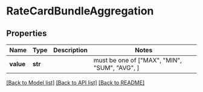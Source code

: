 # RateCardBundleAggregation


## Properties
Name | Type | Description | Notes
------------ | ------------- | ------------- | -------------
**value** | **str** |  |  must be one of ["MAX", "MIN", "SUM", "AVG", ]

[[Back to Model list]](../README.md#documentation-for-models) [[Back to API list]](../README.md#documentation-for-api-endpoints) [[Back to README]](../README.md)


